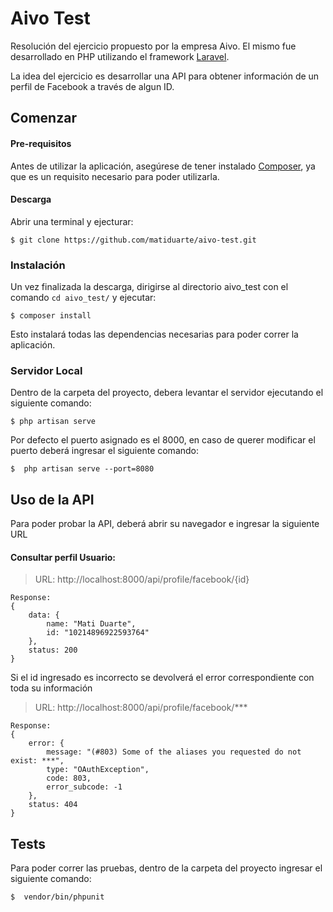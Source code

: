 # Aivo Test

Resolución del ejercicio propuesto por la empresa Aivo. El mismo fue desarrollado en PHP utilizando el framework [Laravel](https://laravel.com/).

La idea del ejercicio es desarrollar una API para obtener información de un perfil de Facebook a través de algun ID.

## Comenzar

#### Pre-requisitos

Antes de utilizar la aplicación, asegúrese de tener instalado [Composer](https://getcomposer.org/), ya que es un requisito necesario para poder utilizarla.

#### Descarga

Abrir una terminal y ejecturar:

```
$ git clone https://github.com/matiduarte/aivo-test.git
```

### Instalación

Un vez finalizada la descarga, dirigirse al directorio aivo_test con el comando
``
cd aivo_test/
``
y ejecutar:

```
$ composer install
```

Esto instalará todas las dependencias necesarias para poder correr la aplicación.

### Servidor Local

Dentro de la carpeta del proyecto, debera levantar el servidor ejecutando el siguiente comando:

```
$ php artisan serve
```
Por defecto el puerto asignado es el 8000, en caso de querer modificar el puerto deberá ingresar el siguiente comando:

```
$  php artisan serve --port=8080
```

## Uso de la API

Para poder probar la API, deberá abrir su navegador e ingresar la siguiente URL

#### Consultar perfil Usuario:

>URL: http://localhost:8000/api/profile/facebook/{id}

```
Response:
{
    data: {
        name: "Mati Duarte",
        id: "10214896922593764"
    },
    status: 200
}
```

Si el id ingresado es incorrecto se devolverá el error correspondiente con toda su información
>URL: http://localhost:8000/api/profile/facebook/***

```
Response:
{
    error: {
        message: "(#803) Some of the aliases you requested do not exist: ***",
        type: "OAuthException",
        code: 803,
        error_subcode: -1
    },
    status: 404
}
```

## Tests

Para poder correr las pruebas, dentro de la carpeta del proyecto ingresar el siguiente comando:
```
$  vendor/bin/phpunit
```